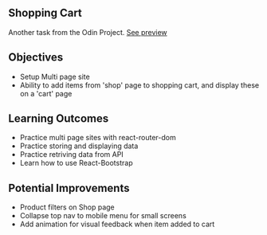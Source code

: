 ## Shopping Cart

Another task from the Odin Project. [See preview](https://coleus99.github.io/shopping-cart/)

## Objectives
* Setup Multi page site
* Ability to add items from 'shop' page to shopping cart, and display these on a 'cart' page

## Learning Outcomes
* Practice multi page sites with react-router-dom
* Practice storing and displaying data 
* Practice retriving data from API
* Learn how to use React-Bootstrap

## Potential Improvements
* Product filters on Shop page
* Collapse top nav to mobile menu for small screens
* Add animation for visual feedback when item added to cart
